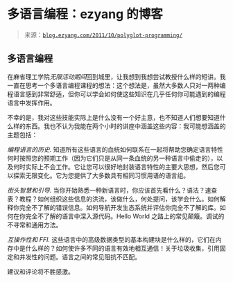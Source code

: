<!--yml

分类：未分类

日期：2024-07-01 18:17:40

-->

# 多语言编程：ezyang 的博客

> 来源：[`blog.ezyang.com/2011/10/polyglot-programming/`](http://blog.ezyang.com/2011/10/polyglot-programming/)

## 多语言编程

在麻省理工学院*无限活动期间*回到城里，让我想到我想尝试教授什么样的短讲。我一直在思考一个多语言编程课程的想法：这个想法是，虽然大多数人只对一两种编程语言感到非常舒适，但你可以学会如何使这些知识在几乎任何你可能遇到的编程语言中发挥作用。

不幸的是，我对这些技能实际上是什么没有一个好主意，也不知道人们想要知道什么样的东西。我也不认为我能在两个小时的讲座中涵盖这些内容：我可能想涵盖的主题包括：

*编程语言的历史.* 知道所有这些语言的血统如何联系在一起将帮助您确定语言特性何时按照您的预期工作（因为它们只是从同一条血统的另一种语言中偷走的），以及何时实际上不会工作。它让您可以很好地封装语言特性的主要大思想，然后您可以探索无限变化。它为您提供了大多数具有相同习惯用语的语言组。

*街头智慧和引导.* 当你开始熟悉一种新语言时，你应该首先看什么？语法？速查表？教程？如何组织这些信息的洪流，该做什么，何处提问，该学会什么。如何解释你完全不了解的错误信息。如何导航开发生态系统并评估你完全不了解的库。如何在你完全不了解的语言中深入源代码。Hello World 之路上的常见颠簸。调试的不寻常和通用方法。

*互操作性和 FFI.* 这些语言中的高级数据类型的基本构建块是什么样的，它们在内存中是什么样的？如何使许多不同的语言有效地相互通信！关于垃圾收集，引用固定和并发性的问题。语言之间的常见阻抗不匹配。

建议和评论将不胜感激。
